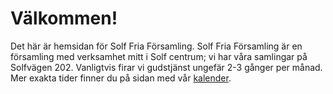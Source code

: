 # Välkommen!

Det här är hemsidan för Solf Fria Församling. Solf Fria Församling är en församling med verksamhet mitt i Solf centrum; vi har våra samlingar på Solfvägen 202. Vanligtvis firar vi gudstjänst ungefär 2-3 gånger per månad. Mer exakta tider finner du på sidan med vår [kalender](kalender/).
